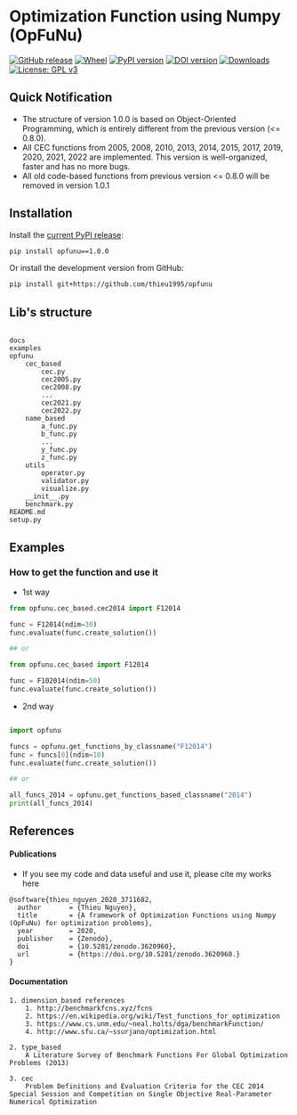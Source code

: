 # Optimization Function using Numpy (OpFuNu)
[![GitHub release](https://img.shields.io/badge/release-1.0.0-yellow.svg)]()
[![Wheel](https://img.shields.io/pypi/wheel/gensim.svg)](https://pypi.python.org/pypi/opfunu) 
[![PyPI version](https://badge.fury.io/py/opfunu.svg)](https://badge.fury.io/py/opfunu)
[![DOI version](https://zenodo.org/badge/DOI/10.5281/zenodo.3620960.svg)](https://badge.fury.io/py/opfunu)
[![Downloads](https://pepy.tech/badge/opfunu)](https://pepy.tech/project/opfunu)
[![License: GPL v3](https://img.shields.io/badge/License-GPLv3-blue.svg)](https://www.gnu.org/licenses/gpl-3.0)

## Quick Notification

* The structure of version 1.0.0 is based on Object-Oriented Programming, which is entirely different from the previous version (<= 0.8.0). 
* All CEC functions from 2005, 2008, 2010, 2013, 2014, 2015, 2017, 2019, 2020, 2021, 2022 are implemented. This version is well-organized, faster and has no more bugs.
* All old code-based functions from previous version <= 0.8.0 will be removed in version 1.0.1



## Installation

Install the [current PyPI release](https://pypi.python.org/pypi/opfunu):

```bash
pip install opfunu==1.0.0
```

Or install the development version from GitHub:

```bash
pip install git+https://github.com/thieu1995/opfunu
```

## Lib's structure

```code 

docs
examples
opfunu
    cec_based
        cec.py
        cec2005.py
        cec2008.py
        ...
        cec2021.py
        cec2022.py
    name_based
        a_func.py
        b_func.py
        ...
        y_func.py
        z_func.py
    utils
        operator.py
        validator.py
        visualize.py
    __init__.py
    benchmark.py
README.md
setup.py
```

## Examples

### How to get the function and use it

* 1st way

```python 
from opfunu.cec_based.cec2014 import F12014

func = F12014(ndim=30)
func.evaluate(func.create_solution())

## or

from opfunu.cec_based import F12014

func = F102014(ndim=50)
func.evaluate(func.create_solution())
```


* 2nd way

```python

import opfunu

funcs = opfunu.get_functions_by_classname("F12014")
func = funcs[0](ndim=10)
func.evaluate(func.create_solution())

## or

all_funcs_2014 = opfunu.get_functions_based_classname("2014")
print(all_funcs_2014)

```


## References

#### Publications

+ If you see my code and data useful and use it, please cite my works here

```code 
@software{thieu_nguyen_2020_3711682,
  author       = {Thieu Nguyen},
  title        = {A framework of Optimization Functions using Numpy (OpFuNu) for optimization problems},
  year         = 2020,
  publisher    = {Zenodo},
  doi          = {10.5281/zenodo.3620960},
  url          = {https://doi.org/10.5281/zenodo.3620960.}
}

```

#### Documentation 
```code 
1. dimension_based references
    1. http://benchmarkfcns.xyz/fcns
    2. https://en.wikipedia.org/wiki/Test_functions_for_optimization
    3. https://www.cs.unm.edu/~neal.holts/dga/benchmarkFunction/
    4. http://www.sfu.ca/~ssurjano/optimization.html

2. type_based
    A Literature Survey of Benchmark Functions For Global Optimization Problems (2013)

3. cec
    Problem Definitions and Evaluation Criteria for the CEC 2014 
Special Session and Competition on Single Objective Real-Parameter Numerical Optimization 

```
